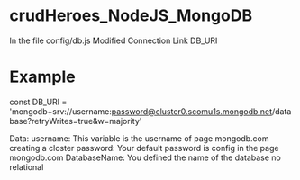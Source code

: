 # crudHeroes_NodeJS_MongoDB

In the file config/db.js Modified Connection Link DB_URI

# Example
const DB_URI = 'mongodb+srv://username:password@cluster0.scomu1s.mongodb.net/database?retryWrites=true&w=majority'

Data:
username: This variable is the username of page mongodb.com creating a closter 
password: Your default password is config in the page mongodb.com
DatabaseName: You defined the name of the database no relational
